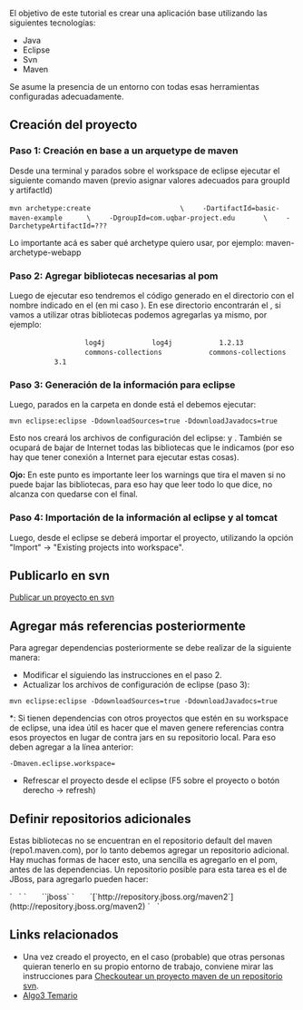 El objetivo de este tutorial es crear una aplicación base utilizando las siguientes tecnologías:

-   Java
-   Eclipse
-   Svn
-   Maven

Se asume la presencia de un entorno con todas esas herramientas configuradas adecuadamente.

Creación del proyecto
---------------------

### Paso 1: Creación en base a un arquetype de maven

Desde una terminal y parados sobre el workspace de eclipse ejecutar el siguiente comando maven (previo asignar valores adecuados para groupId y artifactId)

`mvn archetype:create                      \`
`    -DartifactId=basic-maven-example      \`
`    -DgroupId=com.uqbar-project.edu       \`
`    -DarchetypeArtifactId=???`

Lo importante acá es saber qué archetype quiero usar, por ejemplo: maven-archetype-webapp

### Paso 2: Agregar bibliotecas necesarias al pom

Luego de ejecutar eso tendremos el código generado en el directorio con el nombre indicado en el (en mi caso ). En ese directorio encontrarán el , si vamos a utilizar otras bibliotecas podemos agregarlas ya mismo, por ejemplo:

`       `<dependency>
`           `<groupId>`log4j`</groupId>
`           `<artifactId>`log4j`</artifactId>
`           `<version>`1.2.13`</version>
`       `</dependency>
`       `<dependency>
`           `<groupId>`commons-collections`</groupId>
`           `<artifactId>`commons-collections`</artifactId>
`           `<version>`3.1`</version>
`       `</dependency>

### Paso 3: Generación de la información para eclipse

Luego, parados en la carpeta en donde está el debemos ejecutar:

`mvn eclipse:eclipse -DdownloadSources=true -DdownloadJavadocs=true`

Esto nos creará los archivos de configuración del eclipse: y . También se ocupará de bajar de Internet todas las bibliotecas que le indicamos (por eso hay que tener conexión a Internet para ejecutar estas cosas).

**Ojo:** En este punto es importante leer los warnings que tira el maven si no puede bajar las bibliotecas, para eso hay que leer todo lo que dice, no alcanza con quedarse con el final.

### Paso 4: Importación de la información al eclipse y al tomcat

Luego, desde el eclipse se deberá importar el proyecto, utilizando la opción "Import" -&gt; "Existing projects into workspace".

Publicarlo en svn
-----------------

[Publicar un proyecto en svn](publicar-un-proyecto-en-svn.html)

Agregar más referencias posteriormente
--------------------------------------

Para agregar dependencias posteriormente se debe realizar de la siguiente manera:

-   Modificar el siguiendo las instrucciones en el paso 2.
-   Actualizar los archivos de configuración de eclipse (paso 3):

`mvn eclipse:eclipse -DdownloadSources=true -DdownloadJavadocs=true`

\*: Si tienen dependencias con otros proyectos que estén en su workspace de eclipse, una idea útil es hacer que el maven genere referencias contra esos proyectos en lugar de contra jars en su repositorio local. Para eso deben agregar a la línea anterior:

`-Dmaven.eclipse.workspace=`<path a su workspace de eclipse>

-   Refrescar el proyecto desde el eclipse (F5 sobre el proyecto o botón derecho -&gt; refresh)

Definir repositorios adicionales
--------------------------------

Estas bibliotecas no se encuentran en el repositorio default del maven (repo1.maven.com), por lo tanto debemos agregar un repositorio adicional. Hay muchas formas de hacer esto, una sencilla es agregarlo en el pom, antes de las dependencias. Un repositorio posible para esta tarea es el de JBoss, para agregarlo pueden hacer:

<repositories>
`   `<repository>
`       `<id>`jboss`</id>
`       `<url>[`http://repository.jboss.org/maven2`](http://repository.jboss.org/maven2)</url>
`   `</repository>
</repositories>

Links relacionados
------------------

-   Una vez creado el proyecto, en el caso (probable) que otras personas quieran tenerlo en su propio entorno de trabajo, conviene mirar las instrucciones para [Checkoutear un proyecto maven de un repositorio svn](checkoutear-un-proyecto-maven-de-un-repositorio-svn.html).
-   [Algo3 Temario](algo3-temario.html)

